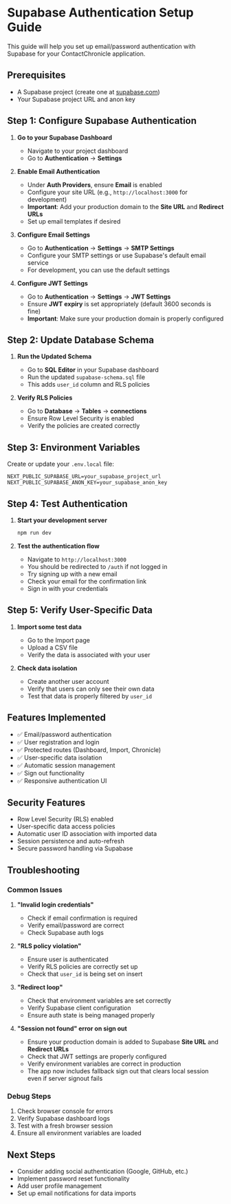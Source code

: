 # Supabase Authentication Setup Guide

This guide will help you set up email/password authentication with Supabase for your ContactChronicle application.

## Prerequisites

- A Supabase project (create one at [supabase.com](https://supabase.com))
- Your Supabase project URL and anon key

## Step 1: Configure Supabase Authentication

1. **Go to your Supabase Dashboard**
   - Navigate to your project dashboard
   - Go to **Authentication** → **Settings**

2. **Enable Email Authentication**
   - Under **Auth Providers**, ensure **Email** is enabled
   - Configure your site URL (e.g., `http://localhost:3000` for development)
   - **Important**: Add your production domain to the **Site URL** and **Redirect URLs**
   - Set up email templates if desired

3. **Configure Email Settings**
   - Go to **Authentication** → **Settings** → **SMTP Settings**
   - Configure your SMTP settings or use Supabase's default email service
   - For development, you can use the default settings

4. **Configure JWT Settings**
   - Go to **Authentication** → **Settings** → **JWT Settings**
   - Ensure **JWT expiry** is set appropriately (default 3600 seconds is fine)
   - **Important**: Make sure your production domain is properly configured

## Step 2: Update Database Schema

1. **Run the Updated Schema**
   - Go to **SQL Editor** in your Supabase dashboard
   - Run the updated `supabase-schema.sql` file
   - This adds `user_id` column and RLS policies

2. **Verify RLS Policies**
   - Go to **Database** → **Tables** → **connections**
   - Ensure Row Level Security is enabled
   - Verify the policies are created correctly

## Step 3: Environment Variables

Create or update your `.env.local` file:

```env
NEXT_PUBLIC_SUPABASE_URL=your_supabase_project_url
NEXT_PUBLIC_SUPABASE_ANON_KEY=your_supabase_anon_key
```

## Step 4: Test Authentication

1. **Start your development server**
   ```bash
   npm run dev
   ```

2. **Test the authentication flow**
   - Navigate to `http://localhost:3000`
   - You should be redirected to `/auth` if not logged in
   - Try signing up with a new email
   - Check your email for the confirmation link
   - Sign in with your credentials

## Step 5: Verify User-Specific Data

1. **Import some test data**
   - Go to the Import page
   - Upload a CSV file
   - Verify the data is associated with your user

2. **Check data isolation**
   - Create another user account
   - Verify that users can only see their own data
   - Test that data is properly filtered by `user_id`

## Features Implemented

- ✅ Email/password authentication
- ✅ User registration and login
- ✅ Protected routes (Dashboard, Import, Chronicle)
- ✅ User-specific data isolation
- ✅ Automatic session management
- ✅ Sign out functionality
- ✅ Responsive authentication UI

## Security Features

- Row Level Security (RLS) enabled
- User-specific data access policies
- Automatic user ID association with imported data
- Session persistence and auto-refresh
- Secure password handling via Supabase

## Troubleshooting

### Common Issues

1. **"Invalid login credentials"**
   - Check if email confirmation is required
   - Verify email/password are correct
   - Check Supabase auth logs

2. **"RLS policy violation"**
   - Ensure user is authenticated
   - Verify RLS policies are correctly set up
   - Check that `user_id` is being set on insert

3. **"Redirect loop"**
   - Check that environment variables are set correctly
   - Verify Supabase client configuration
   - Ensure auth state is being managed properly

4. **"Session not found" error on sign out**
   - Ensure your production domain is added to Supabase **Site URL** and **Redirect URLs**
   - Check that JWT settings are properly configured
   - Verify environment variables are correct in production
   - The app now includes fallback sign out that clears local session even if server signout fails

### Debug Steps

1. Check browser console for errors
2. Verify Supabase dashboard logs
3. Test with a fresh browser session
4. Ensure all environment variables are loaded

## Next Steps

- Consider adding social authentication (Google, GitHub, etc.)
- Implement password reset functionality
- Add user profile management
- Set up email notifications for data imports
